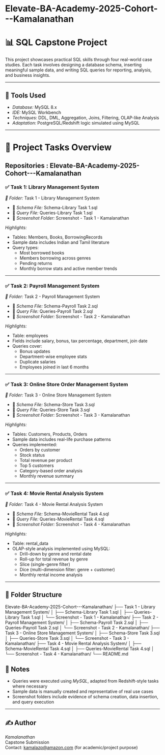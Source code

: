 # Elevate-BA-Academy-2025-Cohort---Kamalanathan

# 📊 SQL Capstone Project

This project showcases practical SQL skills through four real-world case studies. Each task involves designing a database schema, inserting meaningful sample data, and writing SQL queries for reporting, analysis, and business insights.

---

## 🔧 Tools Used

- *Database:* MySQL 8.x
- *IDE:* MySQL Workbench
- *Techniques:* DDL, DML, Aggregation, Joins, Filtering, OLAP-like Analysis
- *Adaptation:* PostgreSQL/Redshift logic simulated using MySQL

---

# 🧩 Project Tasks Overview

## Repositories : Elevate-BA-Academy-2025-Cohort---Kamalanathan

### ✅ Task 1: Library Management System

*📂 Folder:* Task 1 - Library Management System  
- 📄 *Schema File:* Schema-Library Task 1.sql  
- 📄 *Query File:* Queries-Library Task 1.sql  
- 📸 *Screenshot Folder:* Screenshot - Task 1 - Kamalanathan  

*Highlights:*
- Tables: Members, Books, BorrowingRecords
- Sample data includes Indian and Tamil literature
- Query types:
  - Most borrowed books
  - Members borrowing across genres
  - Pending returns
  - Monthly borrow stats and active member trends

---

### ✅ Task 2: Payroll Management System

*📂 Folder:* Task 2 - Payroll Management System  
- 📄 *Schema File:* Schema-Payroll Task 2.sql  
- 📄 *Query File:* Queries-Payroll Task 2.sql  
- 📸 *Screenshot Folder:* Screenshot - Task 2 - Kamalanathan  

*Highlights:*
- Table: employees
- Fields include salary, bonus, tax percentage, department, join date
- Queries cover:
  - Bonus updates
  - Department-wise employee stats
  - Duplicate salaries
  - Employees joined in last 6 months

---

### ✅ Task 3: Online Store Order Management System

*📂 Folder:* Task 3 - Online Store Management System  
- 📄 *Schema File:* Schema-Store Task 3.sql  
- 📄 *Query File:* Queries-Store Task 3.sql  
- 📸 *Screenshot Folder:* Screenshot - Task 3 - Kamalanathan  

*Highlights:*
- Tables: Customers, Products, Orders
- Sample data includes real-life purchase patterns
- Queries implemented:
  - Orders by customer
  - Stock status
  - Total revenue per product
  - Top 5 customers
  - Category-based order analysis
  - Monthly revenue summary

---

### ✅ Task 4: Movie Rental Analysis System

*📂 Folder:* Task 4 - Movie Rental Analysis System  
- 📄 *Schema File:* Schema-MovieRental Task 4.sql  
- 📄 *Query File:* Queries-MovieRental Task 4.sql  
- 📸 *Screenshot Folder:* Screenshot - Task 4 - Kamalanathan  

*Highlights:*
- Table: rental_data
- OLAP-style analysis implemented using MySQL:
  - Drill-down by genre and rental date
  - Roll-up for total revenue by genre
  - Slice (single-genre filter)
  - Dice (multi-dimension filter: genre + customer)
  - Monthly rental income analysis

---

## 📁 Folder Structure
Elevate-BA-Academy-2025-Cohort---Kamalanathan/
├── Task 1 - Library Management System/
│   ├── Schema-Library Task 1.sql
│   ├── Queries-Library Task 1.sql
│   └── Screenshot - Task 1 - Kamalanathan/
├── Task 2 - Payroll Management System/
│   ├── Schema-Payroll Task 2.sql
│   ├── Queries-Payroll Task 2.sql
│   └── Screenshot - Task 2 - Kamalanathan/
├── Task 3 - Online Store Management System/
│   ├── Schema-Store Task 3.sql
│   ├── Queries-Store Task 3.sql
│   └── Screenshot - Task 3 - Kamalanathan/
├── Task 4 - Movie Rental Analysis System/
│   ├── Schema-MovieRental Task 4.sql
│   ├── Queries-MovieRental Task 4.sql
│   └── Screenshot - Task 4 - Kamalanathan/
└── README.md

## 📌 Notes

- Queries were executed using *MySQL*, adapted from Redshift-style tasks where necessary
- Sample data is manually created and representative of real use cases
- Screenshot folders include evidence of schema creation, data insertion, and query execution
 
---

## ✍️ Author

*Kamalanathan*  
Capstone Submission  
Contact: kamalazp@amazon.com (for academic/project purpose)
